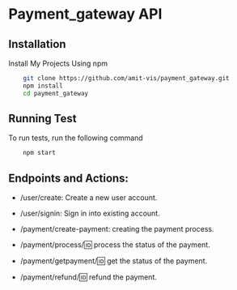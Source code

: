 # Payment_gateway API

## Installation
Install My Projects Using npm
```bash
    git clone https://github.com/amit-vis/payment_gateway.git
    npm install
    cd payment_gateway
```

## Running Test
To run tests, run the following command
```bash
    npm start
```

## Endpoints and Actions:
* /user/create: Create a new user account.
* /user/signin: Sign in into existing account.
* /payment/create-payment: creating the payment process.
* /payment/process/:id: process the status of the payment.

* /payment/getpayment/:id: get the status of the payment.
* /payment/refund/:id: refund the payment.
